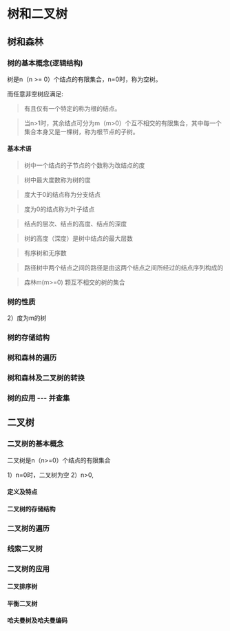 # 树和二叉树

## 树和森林

### 树的基本概念(逻辑结构)

树是n（n >= 0）个结点的有限集合，n=0时，称为空树。

而任意非空树应满足:

> 有且仅有一个特定的称为根的结点。

> 当n>1时，其余结点可分为m（m>0）个互不相交的有限集合，其中每一个集合本身又是一棵树，称为根节点的子树。

#### 基本术语

> 树中一个结点的子节点的个数称为改结点的度

> 树中最大度数称为树的度

> 度大于0的结点称为分支结点

> 度为0的结点称为叶子结点

> 结点的层次、结点的高度、结点的深度

> 树的高度（深度）是树中结点的最大层数

> 有序树和无序数

> 路径树中两个结点之间的路径是由这两个结点之间所经过的结点序列构成的

> 森林m(m>=0) 颗互不相交的树的集合

### 树的性质

2）度为m的树


### 树的存储结构

### 树和森林的遍历

### 树和森林及二叉树的转换

### 树的应用 --- 并查集

## 二叉树

### 二叉树的基本概念

二叉树是n（n>=0）个结点的有限集合

1）n=0时，二叉树为空
2）n>0,

#### 定义及特点

#### 二叉树的存储结构

### 二叉树的遍历

### 线索二叉树

### 二叉树的应用

#### 二叉排序树

#### 平衡二叉树

#### 哈夫曼树及哈夫曼编码